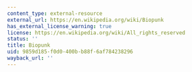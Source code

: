 ```yaml
---
content_type: external-resource
external_url: https://en.wikipedia.org/wiki/Biopunk
has_external_license_warning: true
license: https://en.wikipedia.org/wiki/All_rights_reserved
status: ''
title: Biopunk
uid: 9859d185-f0d0-400b-b88f-6af784238296
wayback_url: ''
---
```

